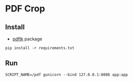 # PDF Crop

## Install

- [pdftk](https://archlinux.org/packages/extra/any/pdftk) package

```
pip install -r requirements.txt
```

## Run

```
SCRIPT_NAME=/pdf gunicorn --bind 127.0.0.1:8086 app:app
```
